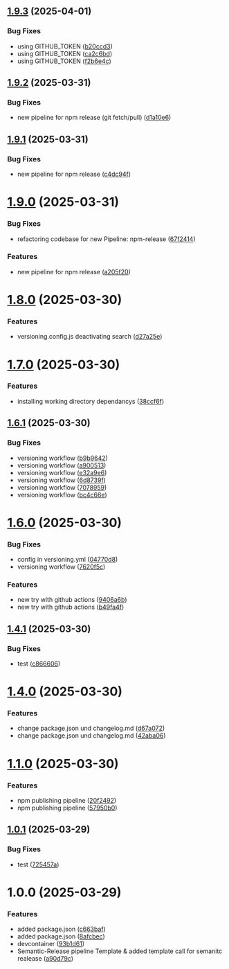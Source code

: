 ## [1.9.3](https://github.com/LinusPalma/cicd-pipelines/compare/v1.9.2...v1.9.3) (2025-04-01)


### Bug Fixes

* using GITHUB_TOKEN ([b20ccd3](https://github.com/LinusPalma/cicd-pipelines/commit/b20ccd35733fadb4e713eb85bb218578c63a441f))
* using GITHUB_TOKEN ([ca2c6bd](https://github.com/LinusPalma/cicd-pipelines/commit/ca2c6bda35741f41ca7ed63737bcca0023272278))
* using GITHUB_TOKEN ([f2b6e4c](https://github.com/LinusPalma/cicd-pipelines/commit/f2b6e4c4cc1e0d3fec2f2efb56f0f82129ee786f))

## [1.9.2](https://github.com/LinusPalma/cicd-pipelines/compare/v1.9.1...v1.9.2) (2025-03-31)


### Bug Fixes

* new pipeline for npm release (git fetch/pull) ([d1a10e6](https://github.com/LinusPalma/cicd-pipelines/commit/d1a10e630b1f0eb20728d5b5db5916541d4f108d))

## [1.9.1](https://github.com/LinusPalma/cicd-pipelines/compare/v1.9.0...v1.9.1) (2025-03-31)


### Bug Fixes

* new pipeline for npm release ([c4dc94f](https://github.com/LinusPalma/cicd-pipelines/commit/c4dc94f7d2ceb647ac452e854da74b3d001cc91f))

# [1.9.0](https://github.com/LinusPalma/cicd-pipelines/compare/v1.8.0...v1.9.0) (2025-03-31)


### Bug Fixes

* refactoring codebase for new Pipeline: npm-release ([67f2414](https://github.com/LinusPalma/cicd-pipelines/commit/67f24148baba9d9a988bbdd10d26295e3a54fe1a))


### Features

* new pipeline for npm release ([a205f20](https://github.com/LinusPalma/cicd-pipelines/commit/a205f2081cd73cda4da2a29399332e3bef7f22cb))

# [1.8.0](https://github.com/LinusPalma/cicd-pipelines/compare/v1.7.0...v1.8.0) (2025-03-30)


### Features

* versioning.config.js deactivating search ([d27a25e](https://github.com/LinusPalma/cicd-pipelines/commit/d27a25e33dcfa0cea390fb8a8ea86c92254207ef))

# [1.7.0](https://github.com/LinusPalma/cicd-pipelines/compare/v1.6.1...v1.7.0) (2025-03-30)


### Features

* installing working directory dependancys ([38ccf6f](https://github.com/LinusPalma/cicd-pipelines/commit/38ccf6f78e51e8230da797c2a5500415e1d640db))

## [1.6.1](https://github.com/LinusPalma/cicd-pipelines/compare/v1.6.0...v1.6.1) (2025-03-30)


### Bug Fixes

* versioning workflow ([b9b9642](https://github.com/LinusPalma/cicd-pipelines/commit/b9b9642fd7b70546e2ba34962e52694c209440d4))
* versioning workflow ([a900513](https://github.com/LinusPalma/cicd-pipelines/commit/a9005138daa297b5836a80abe2d2300285680c78))
* versioning workflow ([e32a9e6](https://github.com/LinusPalma/cicd-pipelines/commit/e32a9e65a21a4fbc28ed6744e41b8645520c9e14))
* versioning workflow ([6d8739f](https://github.com/LinusPalma/cicd-pipelines/commit/6d8739f47ec9c1b9a6aa7b6602aec67f3923eb5f))
* versioning workflow ([7078959](https://github.com/LinusPalma/cicd-pipelines/commit/7078959785ad3f41d5770716ac08198a60ff930a))
* versioning workflow ([bc4c66e](https://github.com/LinusPalma/cicd-pipelines/commit/bc4c66e71a5dc22cc7fab6e4f54583065cbee3bd))

# [1.6.0](https://github.com/LinusPalma/cicd-pipelines/compare/v1.5.0...v1.6.0) (2025-03-30)


### Bug Fixes

* config in versioning.yml ([04770d8](https://github.com/LinusPalma/cicd-pipelines/commit/04770d8efb964c585a1d9ee9acacde468fb491af))
* versioning workflow ([7620f5c](https://github.com/LinusPalma/cicd-pipelines/commit/7620f5c7c03bf3a7f0c3c4cc2bc4e832aad0b311))


### Features

* new try with github actions ([9406a6b](https://github.com/LinusPalma/cicd-pipelines/commit/9406a6b9e76c72a9b7f3527b0ed120a4ea816958))
* new try with github actions ([b49fa4f](https://github.com/LinusPalma/cicd-pipelines/commit/b49fa4f43e93bed67e08fa5f674a362574d43a94))

## [1.4.1](https://github.com/LinusPalma/cicd-pipelines/compare/v1.4.0...v1.4.1) (2025-03-30)


### Bug Fixes

* test ([c866606](https://github.com/LinusPalma/cicd-pipelines/commit/c866606c0b416d18a7c952a0e7e247b5167b0ce5))

# [1.4.0](https://github.com/LinusPalma/cicd-pipelines/compare/v1.3.0...v1.4.0) (2025-03-30)


### Features

* change package.json und changelog.md ([d67a072](https://github.com/LinusPalma/cicd-pipelines/commit/d67a0722dd53974866f9e4736a1bff153a8636ad))
* change package.json und changelog.md ([42aba06](https://github.com/LinusPalma/cicd-pipelines/commit/42aba06650eae50db67954a4dbb075fe38ddcc05))

# [1.1.0](https://github.com/LinusPalma/cicd-pipelines/compare/v1.0.1...v1.1.0) (2025-03-30)


### Features

* npm publishing pipeline ([20f2492](https://github.com/LinusPalma/cicd-pipelines/commit/20f249209a206ba7d657bc0b61c654146e0e6e0f))
* npm publishing pipeline ([57950b0](https://github.com/LinusPalma/cicd-pipelines/commit/57950b0a3b74baf41406a654bbd75a6a2ba18a07))

## [1.0.1](https://github.com/LinusPalma/cicd-pipelines/compare/v1.0.0...v1.0.1) (2025-03-29)


### Bug Fixes

* test ([725457a](https://github.com/LinusPalma/cicd-pipelines/commit/725457a144b94b9b710ffcf004c482a3e32e5a34))

# 1.0.0 (2025-03-29)


### Features

* added package.json ([c663baf](https://github.com/LinusPalma/cicd-pipelines/commit/c663baf5261de380f77b90658c50b2cc1d6b2701))
* added package.json ([8afcbec](https://github.com/LinusPalma/cicd-pipelines/commit/8afcbec2ec58f742d8785b028951f61ece985ece))
* devcontainer ([93b1d61](https://github.com/LinusPalma/cicd-pipelines/commit/93b1d610bde73a5a73e6eb4b81c7104a025c82b8))
* Semantic-Release pipeline Template & added template call for semanitc realease ([a90d79c](https://github.com/LinusPalma/cicd-pipelines/commit/a90d79c15e2e3532090e455d72b27a7704903a9a))
